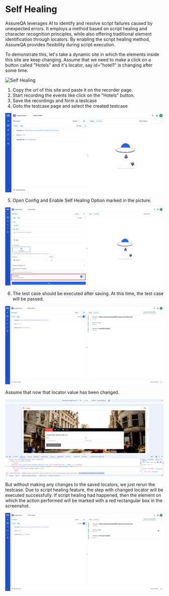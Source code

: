 
# Self Healing


AssureQA leverages AI to identify and resolve script failures caused by unexpected errors. It employs a method based on script healing and character recognition principles, while also offering traditional element identification through locators. By enabling the script healing method, AssureQA provides flexibility during script execution.

To demonstrate this, let's take a dynamic site in which the elements inside this site are keep changing. Assume that we need to make a click on a button called "Hotels" and it's locator, say id="hotel1" is changing after some time.

![Self Healing](images/scr2.png)

1. Copy the url of this site and paste it on the recorder page.
2. Start recording the events like click on the "Hotels" button.
3. Save the recordings and form a testcase
4. Goto the testcase page and select the created testcase

![Self Healing](images/scr3.png)

5. Open Config and Enable Self Healing Option marked in the picture.

![Self Healing](images/scr4.png)

6. The test case should be executed after saving.
At this time, the test case will be passed.

![Self Healing](images/scr5.png)

Assume that now that locator value has been changed.

![Self Healing](images/scr6.png)

But without making any changes to the saved locators, we just rerun the testcase. Due to script healing feature, the step with changed locator will be executed successfully. If script healing had happened, then the element on which the action performed will be marked with a red rectangular box in the screenshot.

![Self Healing](images/scr7.png)
